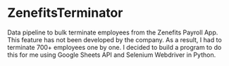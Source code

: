 # ZenefitsTerminator
Data pipeline to bulk terminate employees from the Zenefits Payroll App. This feature has not been developed by the company. As a result, I had to terminate 700+ employees one by one. I decided to build a program to do this for me using Google Sheets API and Selenium Webdriver in Python.
